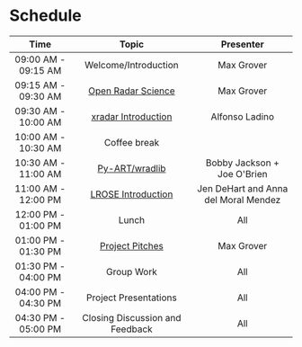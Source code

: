 # Schedule

| Time                | Topic                     | Presenter        |
| :---:               |    :----:                 |    :---:         |
| 09:00 AM - 09:15 AM | Welcome/Introduction      | Max Grover    |
| 09:15 AM - 09:30 AM | [Open Radar Science](presentations/intro-to-open-radar-science.ipynb)        | Max Grover       |
| 09:30 AM - 10:00 AM | [xradar Introduction](notebooks/xradar-pyart/xradar-basics-pyart.ipynb)       | Alfonso Ladino   |
| 10:00 AM - 10:30 AM | Coffee break              |                  |
| 10:30 AM - 11:00 AM | [Py-ART/wradlib](notebooks/xradar-pyart/xradar-basics-pyart.ipynb)            | Bobby Jackson + Joe O'Brien |
| 11:00 AM - 12:00 PM | [LROSE Introduction](notebooks/lrose/LROSE_Basics.ipynb)               | Jen DeHart and Anna del Moral Mendez |
| 12:00 PM - 01:00 PM | Lunch                                            | All                    |
| 01:00 PM - 01:30 PM | [Project Pitches](projects.md)                   | Max Grover             |
| 01:30 PM - 04:00 PM | Group Work                                       | All                    |
| 04:00 PM - 04:30 PM | Project Presentations                            | All                    |
| 04:30 PM - 05:00 PM | Closing Discussion and Feedback                  | All                    |
